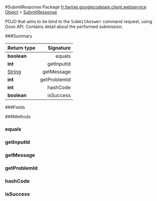 #SubmitResponse
Package [fr.faylixe.googlecodejam.client.webservice](nullfr/faylixe/googlecodejam/client/webservice)
[Object]() > [SubmitResponse]()

<p>POJO that aims to be bind to the <tt>SubmitAnswer</tt>
 command request, using Gson API. Contains detail about
 the performed submission.</p>

###Summary

Return type | Signature
--- | ---:
**boolean** | equals
**int** | getInputId
[String]() | getMessage
**int** | getProblemId
**int** | hashCode
**boolean** | isSuccess

###Fields

###Methods
### equals
### getInputId
### getMessage
### getProblemId
### hashCode
### isSuccess

